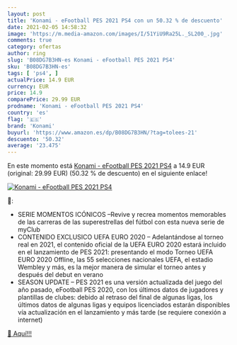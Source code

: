```yaml
---
layout: post
title: 'Konami - eFootball PES 2021 PS4 con un 50.32 % de descuento'
date: 2021-02-05 14:58:32
image: 'https://m.media-amazon.com/images/I/51YiU9Ra25L._SL200_.jpg'
comments: true
category: ofertas
author: ring
slug: 'B08DG7B3HN-es Konami - eFootball PES 2021 PS4'
sku: 'B08DG7B3HN-es'
tags: [ 'ps4', ]
actualPrice: 14.9 EUR
currency: EUR
price: 14.9
comparePrice: 29.99 EUR
prodname: 'Konami - eFootball PES 2021 PS4'
country: 'es'
flag: '🇪🇸'
brand: 'Konami'
buyurl: 'https://www.amazon.es/dp/B08DG7B3HN/?tag=tolees-21'
descuento: '50.32'
average: '23.475'
---
```


En este momento está [Konami - eFootball PES 2021 PS4](https://www.amazon.es/dp/B08DG7B3HN/?tag=tolees-21) a 14.9 EUR (original: 29.99 EUR) (50.32 %  de descuento) en el siguiente enlace!

[![Konami - eFootball PES 2021 PS4](https://m.media-amazon.com/images/I/51YiU9Ra25L._SL200_.jpg)](https://www.amazon.es/dp/B08DG7B3HN/?tag=tolees-21)

🔎:

- SERIE MOMENTOS ICÓNICOS –Revive y recrea momentos memorables de las carreras de las superestrellas del fútbol con esta nueva serie de myClub
- CONTENIDO EXCLUSICO UEFA EURO 2020 – Adelantándose al torneo real en 2021, el contenido oficial de la UEFA EURO 2020 estará incluido en el lanzamiento de PES 2021: presentando el modo Torneo UEFA EURO 2020 Offline, las 55 selecciones nacionales UEFA, el estadio Wembley y más, es la mejor manera de simular el torneo antes y después del debut en verano
- SEASON UPDATE – PES 2021 es una versión actualizada del juego del año pasado, eFootball PES 2020, con los últimos datos de jugadores y plantillas de clubes: debido al retraso del final de algunas ligas, los últimos datos de algunas ligas y equipos licenciados estarán disponibles vía actualización en el lanzamiento y más tarde (se requiere conexión a internet)

[🛒 Aquí!!!](https://www.amazon.es/dp/B08DG7B3HN/?tag=tolees-21)
